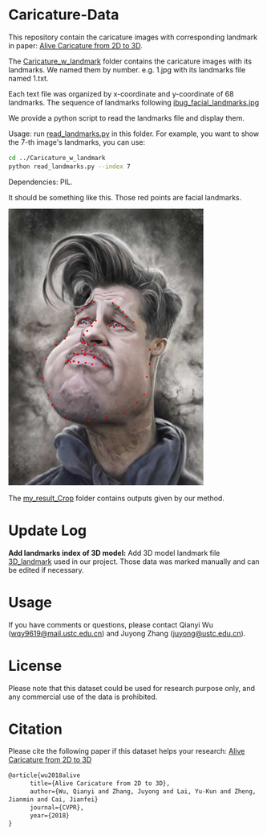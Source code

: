 # Caricature-Data
This repository contain the caricature images with corresponding landmark in paper: <a href="https://arxiv.org/abs/1803.06802v2">Alive Caricature from 2D to 3D</a>. 

The <a href= "https://github.com/QianyiWu/Caricature-Data/tree/master/Caricature_w_landmark"> Caricature_w_landmark</a> folder contains the caricature images with its landmarks. We named them by number. e.g. 1.jpg with its landmarks file named 1.txt.

Each text file was organized by x-coordinate and y-coordinate of 68 landmarks. The sequence of landmarks following 
<a href="https://ibug.doc.ic.ac.uk/media/uploads/images/annotpics/figure_68_markup.jpg"> ibug_facial_landmarks.jpg</a>

We provide a python script to read the landmarks file and display them. 

Usage: run <a href= "https://github.com/QianyiWu/Caricature-Data/blob/master/Caricature_w_landmark/read_landmarks.py"> read_landmarks.py</a> in this folder. For example, you want to show the 7-th image's landmarks, you can use:
``` bash
cd ../Caricature_w_landmark
python read_landmarks.py --index 7
```
Dependencies: PIL. 

It should be something like this. Those red points are facial landmarks.

<img src = "example.png" height = "550px"/>

The <a href="https://github.com/QianyiWu/Caricature-Data/tree/master/my_result_Crop"> my_result_Crop</a> folder contains outputs given by our method. 

# Update Log
**Add landmarks index of 3D model:** Add 3D model landmark file <a href="https://github.com/QianyiWu/Caricature-Data/blob/master/landmark_index.txt"> 3D_landmark</a> used in our project. Those data was marked manually and can be edited if necessary.

# Usage
If you have comments or questions, please contact Qianyi Wu (wqy9619@mail.ustc.edu.cn) and Juyong Zhang (juyong@ustc.edu.cn).

# License
Please note that this dataset could be used for research purpose only, and any commercial use of the data is prohibited.

# Citation
Please cite the following paper if this dataset helps your research:
<a href="https://arxiv.org/abs/1803.06802v2">Alive Caricature from 2D to 3D</a>

    @article{wu2018alive
          title={Alive Caricature from 2D to 3D},
          author={Wu, Qianyi and Zhang, Juyong and Lai, Yu-Kun and Zheng, Jianmin and Cai, Jianfei}
          journal={CVPR},
          year={2018}
    }


